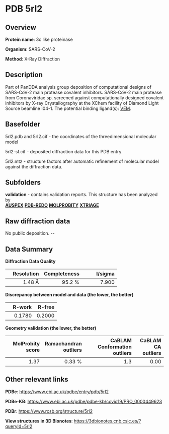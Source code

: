 # PDB 5rl2

## Overview

**Protein name**: 3c like proteinase

**Organism**: SARS-CoV-2

**Method**: X-Ray Diffraction

## Description

Part of PanDDA analysis group deposition of computational designs of SARS-CoV-2 main protease covalent inhibitors. SARS-CoV-2 main protease from Coronaviridae sp. screened against computationally designed covalent inhibitors by X-ray Crystallography at the XChem facility of Diamond Light Source beamline I04-1. The potential binding ligand(s): [VEM](https://www.rcsb.org/ligand/VEM).

## Basefolder

5rl2.pdb and 5rl2.cif - the coordinates of the threedimensional molecular model

5rl2-sf.cif - deposited diffraction data for this PDB entry

5rl2.mtz - structure factors after automatic refinement of molecular model against the diffraction data.

## Subfolders





**validation** - contains validation reports. This structure has been analyzed by <br>[**AUSPEX**](https://github.com/thorn-lab/coronavirus_structural_task_force/tree/master/pdb/3c_like_proteinase/SARS-CoV-2/5rl2/validation/auspex) [**PDB-REDO**](https://github.com/thorn-lab/coronavirus_structural_task_force/tree/master/pdb/3c_like_proteinase/SARS-CoV-2/5rl2/validation/pdb-redo) [**MOLPROBITY**](https://github.com/thorn-lab/coronavirus_structural_task_force/tree/master/pdb/3c_like_proteinase/SARS-CoV-2/5rl2/validation/molprobity) [**XTRIAGE**](https://github.com/thorn-lab/coronavirus_structural_task_force/blob/master/pdb/3c_like_proteinase/SARS-CoV-2/5rl2/validation/Xtriage_output.log)   



## Raw diffraction data

No public deposition. --<br> 

## Data Summary
**Diffraction Data Quality**

|   | Resolution | Completeness| I/sigma |
|---|-------------:|----------------:|--------------:|
|   |1.48 Å|95.2  %|<img width=50/>7.900|

**Discrepancy between model and data (the lower, the better)**

|   | **R-work**| **R-free**   
|---|-------------:|----------------:|           
||  0.1780|  0.2000|

**Geometry validation (the lower, the better)**

|   |**MolProbity<br>score**| **Ramachandran<br>outliers** | **CaBLAM<br>Conformation outliers** | **CaBLAM<br>CA outliers** |
|---|-------------:|----------------:|----------------:|----------------:|
||  1.37|  0.33 %|1.3|0.00|

 

 



## Other relevant links 
**PDBe**:  https://www.ebi.ac.uk/pdbe/entry/pdb/5rl2

**PDBe-KB**: https://www.ebi.ac.uk/pdbe/pdbe-kb/covid19/PRO_0000449623 
 
**PDBr**: https://www.rcsb.org/structure/5rl2 

**View structures in 3D Bionotes**: https://3dbionotes.cnb.csic.es/?queryId=5rl2

